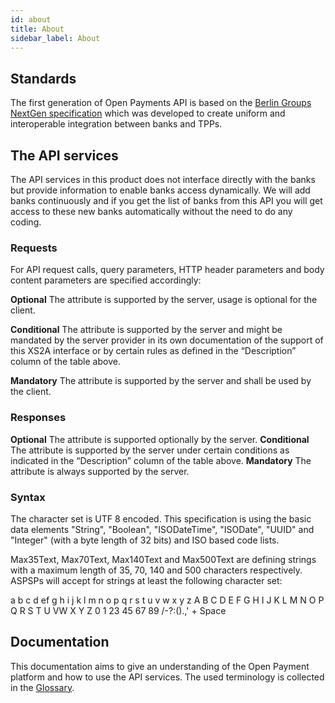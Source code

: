 ```yaml
---
id: about
title: About
sidebar_label: About
---
```

## Standards
The first generation of Open Payments API is based on the [Berlin Groups NextGen specification](https://www.berlin-group.org/psd2-access-to-bank-accounts) which was developed to create uniform and interoperable integration between banks and TPPs.

## The API services
The API services in this product does not interface directly with the banks but provide information to enable banks access dynamically. 
We will add banks continuously and if you get the list of banks from this API you will get access to these new banks automatically without the need to do any coding. 

### Requests 
For API request calls, query parameters, HTTP header parameters and body content parameters are specified accordingly:

**Optional** 
The attribute is supported by the server, usage is optional for the client.

**Conditional** 
The attribute is supported by the server and might be mandated by the server provider in its own documentation of the support of this XS2A
interface or by certain rules as defined in the “Description” column of the table above.

**Mandatory** 
The attribute is supported by the server and shall be used by the client.

### Responses 
**Optional** The attribute is supported optionally by the server.
**Conditional** The attribute is supported by the server under certain conditions as indicated in the “Description” column of the table above.
**Mandatory** The attribute is always supported by the server.

### Syntax
The character set is UTF 8 encoded. This specification is using the basic data elements "String", "Boolean", "ISODateTime", "ISODate", "UUID" and "Integer" 
(with a byte length of 32 bits) and ISO based code lists. 

Max35Text, Max70Text, Max140Text and Max500Text are defining strings with a maximum length of 35, 70, 140 and 500 characters respectively.
ASPSPs will accept for strings at least the following character set: 

a b c d ef g h i j k l m n o p q r s t u v w x y z
A B C D E F G H I J K L M N O P Q R S T U VW X Y Z 0 1 23 45 67 89
/-?:().,' +
Space

## Documentation
This documentation aims to give an understanding of the Open Payment platform and how to use the API services.
The used terminology is collected in the [Glossary](glossary.md).